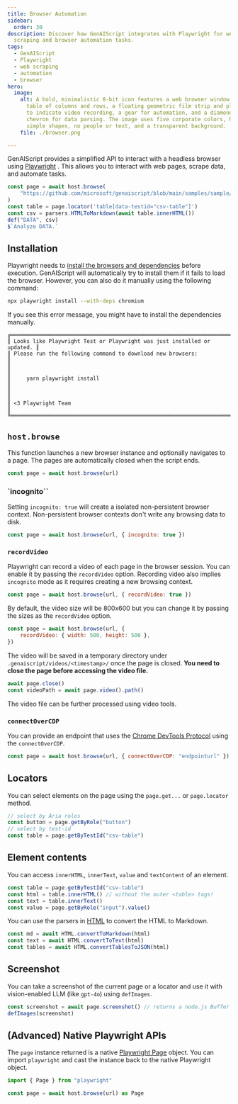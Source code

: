 ```yaml
---
title: Browser Automation
sidebar:
  order: 30
description: Discover how GenAIScript integrates with Playwright for web
  scraping and browser automation tasks.
tags:
  - GenAIScript
  - Playwright
  - web scraping
  - automation
  - browser
hero:
  image:
    alt: A bold, minimalistic 8-bit icon features a web browser window with a basic
      table of columns and rows, a floating geometric film strip and play button
      to indicate video recording, a gear for automation, and a diamond or
      chevron for data parsing. The image uses five corporate colors, has flat,
      simple shapes, no people or text, and a transparent background.
    file: ./browser.png

---
```


GenAIScript provides a simplified API to interact with a headless browser using [Playwright](https://playwright.dev/) .
This allows you to interact with web pages, scrape data, and automate tasks.

```js
const page = await host.browse(
    "https://github.com/microsoft/genaiscript/blob/main/samples/sample/src/penguins.csv"
)
const table = page.locator('table[data-testid="csv-table"]')
const csv = parsers.HTMLToMarkdown(await table.innerHTML())
def("DATA", csv)
$`Analyze DATA.`
```

## Installation

Playwright needs to [install the browsers and dependencies](https://playwright.dev/docs/browsers#install-system-dependencies) before execution. GenAIScript will automatically try to install them if it fails to load the browser.
However, you can also do it manually using the following command:

```bash
npx playwright install --with-deps chromium
```

If you see this error message, you might have to install the dependencies manually.

```text
╔═════════════════════════════════════════════════════════════════════════╗
║ Looks like Playwright Test or Playwright was just installed or updated. ║
║ Please run the following command to download new browsers:              ║
║                                                                         ║
║     yarn playwright install                                             ║
║                                                                         ║
║ <3 Playwright Team                                                      ║
╚═════════════════════════════════════════════════════════════════════════╝
```

## `host.browse`

This function launches a new browser instance and optionally navigates to a page. The pages are automatically closed when the script ends.

```js
const page = await host.browse(url)
```

### `incognito``

Setting `incognito: true` will create a isolated non-persistent browser context. Non-persistent browser contexts don't write any browsing data to disk.

```js
const page = await host.browse(url, { incognito: true })
```

### `recordVideo`

Playwright can record a video of each page in the browser session. You can enable it by passing the `recordVideo` option.
Recording video also implies `incognito` mode as it requires creating a new browsing context.

```js
const page = await host.browse(url, { recordVideo: true })
```

By default, the video size will be 800x600 but you can change it by passing the sizes as the `recordVideo` option.

```js
const page = await host.browse(url, {
    recordVideo: { width: 500, height: 500 },
})
```

The video will be saved in a temporary directory under `.genaiscript/videos/<timestamp>/` once the page is closed.
**You need to close the page before accessing the video file.**

```js
await page.close()
const videoPath = await page.video().path()
```

The video file can be further processed using video tools.

### `connectOverCDP`

You can provide an endpoint that uses the [Chrome DevTools Protocol](https://playwright.dev/docs/api/class-browsertype#browser-type-connect-over-cdp) using the `connectOverCDP`.

```js
const page = await host.browse(url, { connectOverCDP: "endpointurl" })
```

## Locators

You can select elements on the page using the `page.get...` or `page.locator` method.

```js
// select by Aria roles
const button = page.getByRole("button")
// select by test-id
const table = page.getByTestId("csv-table")
```

## Element contents

You can access `innerHTML`, `innerText`, `value` and `textContent` of an element.

```js
const table = page.getByTestId("csv-table")
const html = table.innerHTML() // without the outer <table> tags!
const text = table.innerText()
const value = page.getByRole("input").value()
```

You can use the parsers in [HTML](/genaiscript/reference/scripts/html) to convert the HTML to Markdown.

```js
const md = await HTML.convertToMarkdown(html)
const text = await HTML.convertToText(html)
const tables = await HTML.convertTablesToJSON(html)
```

## Screenshot

You can take a screenshot of the current page or a locator and use it with vision-enabled LLM (like `gpt-4o`) using `defImages`.

```js
const screenshot = await page.screenshot() // returns a node.js Buffer
defImages(screenshot)
```

## (Advanced) Native Playwright APIs

The `page` instance returned is a native [Playwright Page](https://playwright.dev/docs/api/class-page) object.
You can import `playwright` and cast the instance back to the native Playwright object.

```js
import { Page } from "playwright"

const page = await host.browse(url) as Page
```
